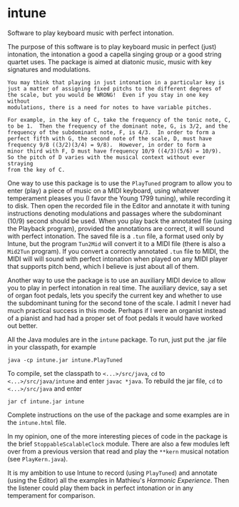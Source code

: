 intune
======

Software to play keyboard music with perfect intonation.

The purpose of this software is to play keyboard music in perfect (just) intonation, the intonation a good a capella singing group or a good string quartet uses.  The package is aimed at diatonic music, music with key signatures and modulations.

    You may think that playing in just intonation in a particular key is
    just a matter of assigning fixed pitchs to the different degrees of
    the scale, but you would be WRONG!  Even if you stay in one key without
    modulations, there is a need for notes to have variable pitches.

    For example, in the key of C, take the frequency of the tonic note, C,
    to be 1.  Then the frequency of the dominant note, G, is 3/2, and the
    frequency of the subdominant note, F, is 4/3.  In order to form a
    perfect fifth with G, the second note of the scale, D, must have
    frequency 9/8 ((3/2)(3/4) = 9/8).  However, in order to form a
    minor third with F, D must have frequency 10/9 ((4/3)(5/6) = 10/9).
    So the pitch of D varies with the musical context without ever straying
    from the key of C.

One way to use this package is to use the `PlayTuned` program to allow you to enter (play) a piece of music on a MIDI keyboard, using whatever temperament pleases you (I favor the Young 1799 tuning), while recording it to disk.  Then open the recorded file in the Editor and annotate it with tuning instructions denoting modulations and passages where the subdominant (10/9) second should be used.  When you play back the annotated file (using the Playback program), provided the annotations are correct, it will sound with perfect intonation.  The saved file is a `.tun` file, a format used only by Intune, but the program `Tun2Mid` will convert it to a MIDI file (there is also a `Mid2Tun` program).  If you convert a correctly annotated `.tun` file to MIDI, the MIDI will will sound with perfect intonation when played on any MIDI player that supports pitch bend, which I believe is just about all of them.

Another way to use the package is to use an auxiliary MIDI device to allow you to play in perfect intonation in real time.  The auxiliary device, say a set of organ foot pedals, lets you specify the current key and whether to use the subdominant tuning for the second tone of the scale.  I admit I never had much practical success in this mode.  Perhaps if I were an organist instead of a pianist and had had a proper set of foot pedals it would have worked out better.

All the Java modules are in the `intune` package.  To run, just put the .jar file in your classpath, for example

    java -cp intune.jar intune.PlayTuned
    
To compile, set the classpath to `<...>/src/java`, `cd` to `<...>/src/java/intune` and enter `javac *java`.
To rebuild the jar file, `cd` to `<...>/src/java` and enter

    jar cf intune.jar intune
    
Complete instructions on the use of the package and some examples are in the `intune.html` file.

In my opinion, one of the more interesting pieces of code in the package is the brief `StoppableScalableClock` module.  There are also a few modules left over from a previous version that read and play the `**kern` musical notation (see `PlayKern.java`).

It is my ambition to use Intune to record (using `PlayTuned`) and annotate (using the Editor) all the examples in Mathieu's _Harmonic Experience_.  Then the listener could play them back in perfect intonation or in any temperament for comparison.
                                    





